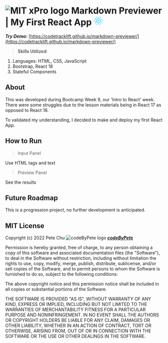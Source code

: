 # <img src='https://codetracklift.github.io/codeTrackLift/logos/mitxPro_logoStacked.jpg' alt='MIT xPro logo' width='30'> Markdown Previewer | My First React App <img src='./public/logo192.png' height='30'> 

 ***Try Demo:*** [https://codetracklift.github.io/markdown-previewer/](https://codetracklift.github.io/markdown-previewer/)

>**Skills Utilized**:
<ol>
    <li>Languages: HTML, CSS, JavaScript</li>
    <li>Bootstrap, React 18</li>
    <li>Stateful Components</li>
</ol>

## About
This was developed during Bootcamp Week 9, our 'Intro to React' week.  There were some struggles due to the lesson materials being in React 17 as opposed to React 18.  

To validated my understanding, I decided to make and deploy my first React App.

## How to Run
>Input Panel

Use HTML tags and text

>Preview Panel

See the results

## Future Roadmap
This is a progression project, no further development is anticipated.

## MIT License

Copyright (c) 2022 Pete Chu <img src='https://codetracklift.github.io/codeTrackLift/logos/pharma2code_icon.gif' alt='codeByPete logo' width='25'> ***[codeByPete](https://www.codebypete.com/)***

Permission is hereby granted, free of charge, to any person obtaining a copy of this software and associated documentation files (the "Software"), to deal in the Software without restriction, including without limitation the rights to use, copy, modify, merge, publish, distribute, sublicense, and/or sell copies of the Software, and to permit persons to whom the Software is furnished to do so, subject to the following conditions:

The above copyright notice and this permission notice shall be included in all copies or substantial portions of the Software.

THE SOFTWARE IS PROVIDED "AS IS", WITHOUT WARRANTY OF ANY KIND, EXPRESS OR IMPLIED, INCLUDING BUT NOT LIMITED TO THE WARRANTIES OF MERCHANTABILITY FITNESS FOR A PARTICULAR PURPOSE AND NONINFRINGEMENT. IN NO EVENT SHALL THE AUTHORS OR COPYRIGHT HOLDERS BE LIABLE FOR ANY CLAIM, DAMAGES OR OTHER LIABILITY, WHETHER IN AN ACTION OF CONTRACT, TORT OR OTHERWISE, ARISING FROM, OUT OF OR IN CONNECTION WITH THE SOFTWARE OR THE USE OR OTHER DEALINGS IN THE SOFTWARE.